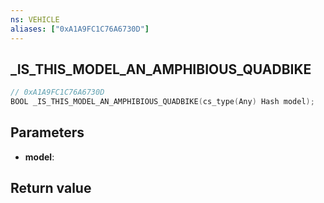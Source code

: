 ```yaml
---
ns: VEHICLE
aliases: ["0xA1A9FC1C76A6730D"]
---
```

## _IS_THIS_MODEL_AN_AMPHIBIOUS_QUADBIKE

```c
// 0xA1A9FC1C76A6730D
BOOL _IS_THIS_MODEL_AN_AMPHIBIOUS_QUADBIKE(cs_type(Any) Hash model);
```

## Parameters
* **model**: 

## Return value
